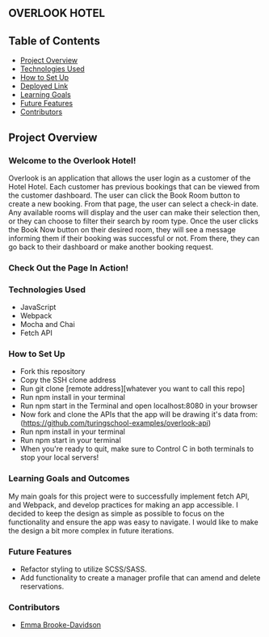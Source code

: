## OVERLOOK HOTEL

## Table of Contents
- [Project Overview](#project-overview)
- [Technologies Used](#technologies-used)
- [How to Set Up](#how-to-set-up)
- [Deployed Link](#deployed-link)
- [Learning Goals](#learning-goals)
- [Future Features](#future-features)
- [Contributors](#contributors)

## Project Overview

### Welcome to the **Overlook Hotel**!
Overlook is an application that allows the user login as a customer of the Hotel Hotel. Each customer has previous bookings that can be viewed from the customer dashboard. The user can click the Book Room button to create a new booking. From that page, the user can select a check-in date. Any available rooms will display and the user can make their selection then, or they can choose to filter their search by room type. Once the user clicks the Book Now button on their desired room, they will see a message informing them if their booking was successful or not. From there, they can go back to their dashboard or make another booking request.  

### Check Out the Page In Action!


### Technologies Used

- JavaScript
- Webpack
- Mocha and Chai
- Fetch API


### How to Set Up

- Fork this repository
- Copy the SSH clone address
- Run git clone [remote address][whatever you want to call this repo]
- Run npm install in your terminal
- Run npm start in the Terminal and open localhost:8080 in your browser
- Now fork and clone the APIs that the app will be drawing it's data from: (https://github.com/turingschool-examples/overlook-api)
- Run npm install in your terminal
- Run npm start in your terminal
- When you're ready to quit, make sure to Control C in both terminals to stop your local servers!

### Learning Goals and Outcomes
My main goals for this project were to successfully implement fetch API, and Webpack, and develop practices for making an app accessible.
I decided to keep the design as simple as possible to focus on the functionality and ensure the app was easy to navigate. I would like to make the design a bit more complex in future iterations.


### Future Features
- Refactor styling to utilize SCSS/SASS.
- Add functionality to create a manager profile that can amend and delete reservations.



### Contributors
- [Emma Brooke-Davidson](https://github.com/emmacbd)
